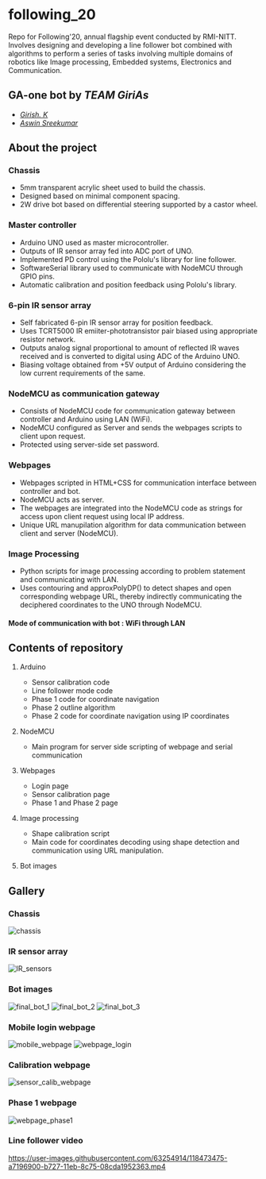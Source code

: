 # following_20
Repo for Following'20, annual flagship event conducted by RMI-NITT. Involves designing and developing a line follower bot combined with algorithms to perform a series of tasks involving multiple domains of robotics like Image processing, Embedded systems, Electronics and Communication.

## GA-one bot by *TEAM GiriAs*

- [*Girish. K*](https://github.com/girish-2001)
- [*Aswin Sreekumar*](https://github.com/aswin-sreekumar)

## About the project
### Chassis
- 5mm transparent acrylic sheet used to build the chassis.
- Designed based on minimal component spacing.
- 2W drive bot based on differential steering supported by a castor wheel.

### Master controller
- Arduino UNO used as master microcontroller.
- Outputs of IR sensor array fed into ADC port of UNO.
- Implemented PD control using the Pololu's library for line follower.
- SoftwareSerial library used to communicate with NodeMCU through GPIO pins.
- Automatic calibration and position feedback using Pololu's library.
 
### 6-pin IR sensor array
- Self fabricated 6-pin IR sensor array for position feedback.
- Uses TCRT5000 IR emiiter-phototransistor pair biased using appropriate resistor network.
- Outputs analog signal proportional to amount of reflected IR waves received and is converted to digital using ADC of the Arduino UNO.
- Biasing voltage obtained from +5V output of Arduino considering the low current requirements of the same.
  
### NodeMCU as communication gateway
   - Consists of NodeMCU code for communication gateway between controller and Arduino using LAN (WiFi).
   - NodeMCU configured as Server and sends the webpages scripts to client upon request.
   - Protected using server-side set password.

### Webpages
   - Webpages scripted in HTML+CSS for communication interface between controller and bot.
   - NodeMCU acts as server.
   - The webpages are integrated into the NodeMCU code as strings for access upon client request using local IP address.
   - Unique URL manupilation algorithm for data communication between client and server (NodeMCU).

### Image Processing
   - Python scripts for image processing according to problem statement and communicating with LAN.
   - Uses contouring and approxPolyDP() to detect shapes and open corresponding webpage URL, thereby indirectly communicating the deciphered coordinates to the UNO through NodeMCU. 
   
#### Mode of communication with bot : WiFi through LAN

## Contents of repository
1. Arduino
    - Sensor calibration code
    - Line follower mode code
    - Phase 1 code for coordinate navigation
    - Phase 2 outline algorithm
    - Phase 2 code for coordinate navigation using IP coordinates

2. NodeMCU
    - Main program for server side scripting of webpage and serial communication

3. Webpages
    - Login page
    - Sensor calibration page
    - Phase 1 and Phase 2 page

4. Image processing
    - Shape calibration script
    - Main code for coordinates decoding using shape detection and communication using URL manipulation. 

5. Bot images

## Gallery
### Chassis
![chassis](https://user-images.githubusercontent.com/63254914/118474260-81409400-b728-11eb-9b8b-2b3224040e17.png)

### IR sensor array
![IR_sensors](https://user-images.githubusercontent.com/63254914/118474270-86054800-b728-11eb-811c-19457ad77e05.jpg)

### Bot images
![final_bot_1](https://user-images.githubusercontent.com/63254914/118474288-8a316580-b728-11eb-995f-98dda4e6f262.png)
![final_bot_2](https://user-images.githubusercontent.com/63254914/118474299-8bfb2900-b728-11eb-8fb4-d1b7a2a395e3.png)
![final_bot_3](https://user-images.githubusercontent.com/63254914/118474309-8e5d8300-b728-11eb-80b6-6e186668bf76.png)

### Mobile login webpage
![mobile_webpage](https://user-images.githubusercontent.com/63254914/118474325-91587380-b728-11eb-85b9-80e29162f715.jpg)
![webpage_login](https://user-images.githubusercontent.com/63254914/118474337-95849100-b728-11eb-9632-abc8c7cd28ec.png)

### Calibration webpage
![sensor_calib_webpage](https://user-images.githubusercontent.com/63254914/118474381-a03f2600-b728-11eb-9e18-d2927b9ef1d0.png)

### Phase 1 webpage
![webpage_phase1](https://user-images.githubusercontent.com/63254914/118474397-a503da00-b728-11eb-86f1-4101ada16c84.png)

### Line follower video
https://user-images.githubusercontent.com/63254914/118473475-a7196900-b727-11eb-8c75-08cda1952363.mp4
